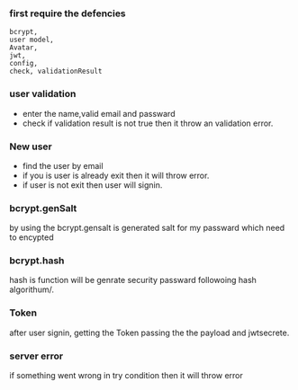 <!-- user signin -->
### first require the defencies 
    bcrypt,
    user model,
    Avatar,
    jwt,
    config,
    check, validationResult

### user validation

* enter the name,valid email and passward
* check if validation result is not true then it throw an validation error.

### New user
* find the user by email 
* if you is user is already exit then it will throw error.
* if user is not exit then user will signin.

### bcrypt.genSalt
by using the bcrypt.gensalt is generated salt for my passward which need to encypted 

### bcrypt.hash
hash is function will be genrate security passward followoing hash algorithum/.

### Token 

after user signin, getting the Token passing the the payload and jwtsecrete.

### server error 
if something went wrong in try condition then it will throw error 